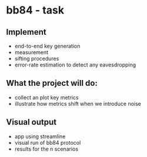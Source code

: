 # bb84 - task

## Implement

* end-to-end key generation
* measurement
* sifting procedures
* error-rate estimation to detect any eavesdropping

## What the project will do: 

* collect an plot key metrics
* illustrate how metrics shift when we introduce noise

## Visual output

* app using streamline
* visual run of bb84 protocol
* results for the n scenarios